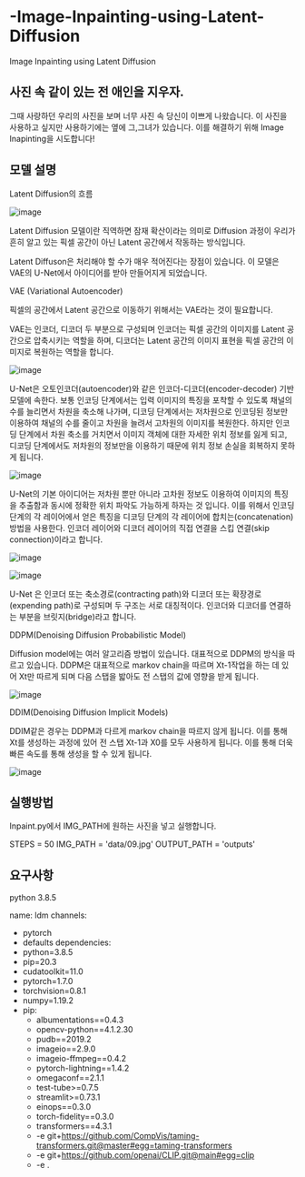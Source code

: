 # -Image-Inpainting-using-Latent-Diffusion
 Image Inpainting using Latent Diffusion

## 사진 속 같이 있는 전 애인을 지우자.

그때 사랑하던 우리의 사진을 보며 너무 사진 속 당신이 이쁘게 나왔습니다.
이 사진을 사용하고 싶지만 사용하기에는 옆에 그,그녀가 있습니다.
이를 해결하기 위해 Image Inapinting을 시도합니다!

## 모델 설명 

Latent Diffusion의 흐름

![image](https://github.com/kong276818/-Image-Inpainting-using-Latent-Diffusion/assets/106736474/b56c3c05-6626-481b-b3bb-03767dcf2451)


Latent Diffusion 모델이란 직역하면 잠재 확산이라는 의미로 Diffusion 과정이 우리가 흔히 알고 있는 픽셀 공간이 아닌 Latent 공간에서 작동하는 방식입니다.

Latent Diffuson은 처리해야 할 수가 매우 적어진다는 장점이 있습니다.
이 모델은 VAE의 U-Net에서 아이디어를 받아 만들어지게 되었습니다.

VAE (Variational Autoencoder)

픽셀의 공간에서 Latent 공간으로 이동하기 위해서는 VAE라는 것이 필요합니다.


VAE는 인코더, 디코더 두 부분으로 구성되며 인코더는 픽셀 공간의 이미지를 Latent 공간으로 압축시키는 역할을 하며, 디코더는 Latent 공간의 이미지 표현을 픽셀 공간의 이미지로 복원하는 역할을 합니다.

![image](https://github.com/kong276818/-Image-Inpainting-using-Latent-Diffusion/assets/106736474/5e62af95-404a-4207-aef7-6354409a05fa)


U-Net은 오토인코더(autoencoder)와 같은 인코더-디코더(encoder-decoder) 기반 모델에 속한다. 보통 인코딩 단계에서는 입력 이미지의 특징을 포착할 수 있도록 채널의 수를 늘리면서 차원을 축소해 나가며, 디코딩 단계에서는 저차원으로 인코딩된 정보만 이용하여 채널의 수를 줄이고 차원을 늘려서 고차원의 이미지를 복원한다. 하지만 인코딩 단계에서 차원 축소를 거치면서 이미지 객체에 대한 자세한 위치 정보를 잃게 되고, 디코딩 단계에서도 저차원의 정보만을 이용하기 때문에 위치 정보 손실을 회복하지 못하게 됩니다.

![image](https://github.com/kong276818/-Image-Inpainting-using-Latent-Diffusion/assets/106736474/15babd84-e316-4c0e-bb56-19b484d1e7f0)

U-Net의 기본 아이디어는 저차원 뿐만 아니라 고차원 정보도 이용하여 이미지의 특징을 추출함과 동시에 정확한 위치 파악도 가능하게 하자는 것 입니다. 이를 위해서 인코딩 단계의 각 레이어에서 얻은 특징을 디코딩 단계의 각 레이어에 합치는(concatenation) 방법을 사용한다. 인코더 레이어와 디코더 레이어의 직접 연결을 스킵 연결(skip connection)이라고 합니다.

![image](https://github.com/kong276818/-Image-Inpainting-using-Latent-Diffusion/assets/106736474/a4064995-ce53-4f37-a39a-87c8d0f363ec)

![image](https://github.com/kong276818/-Image-Inpainting-using-Latent-Diffusion/assets/106736474/014f19eb-f24a-44b3-9a22-7ddfbf22d695)

U-Net 은 인코더 또는 축소경로(contracting path)와 디코더 또는 확장경로(expending path)로 구성되며 두 구조는 서로 대칭적이다. 인코더와 디코더를 연결하는 부분을 브릿지(bridge)라고 합니다.


DDPM(Denoising Diffusion Probabilistic Model)

Diffusion model에는 여러 알고리즘 방법이 있습니다. 
대표적으로 DDPM의 방식을 따르고 있습니다.
DDPM은 대표적으로 markov chain을 따르며 Xt-1작업을 하는 데 있어 Xt만 따르게 되며 다음 스탭을 밟아도 전 스탭의 값에 영향을 받게 됩니다.


![image](https://github.com/kong276818/-Image-Inpainting-using-Latent-Diffusion/assets/106736474/39d1b05a-32ea-4e82-9be8-3e9dd91ba10f)


DDIM(Denoising Diffusion Implicit Models)

DDIM같은 경우는 DDPM과 다르게 markov chain을 따르지 않게 됩니다. 
이를 통해 Xt를 생성하는 과정에 있어 전 스탭 Xt-1과 X0를 모두 사용하게 됩니다. 
이를 통해 더욱 빠른 속도를 통해 생성을 할 수 있게 됩니다.


![image](https://github.com/kong276818/-Image-Inpainting-using-Latent-Diffusion/assets/106736474/b80bbfa6-55b4-432d-bc7c-f7f8976db95b)

## 실행방법

Inpaint.py에서 IMG_PATH에 원하는 사진을 넣고 실행합니다.

STEPS = 50
IMG_PATH = 'data/09.jpg'
OUTPUT_PATH = 'outputs'

## 요구사항 

python 3.8.5


name: ldm
channels:
  - pytorch
  - defaults
dependencies:
  - python=3.8.5
  - pip=20.3
  - cudatoolkit=11.0
  - pytorch=1.7.0
  - torchvision=0.8.1
  - numpy=1.19.2
  - pip:
    - albumentations==0.4.3
    - opencv-python==4.1.2.30
    - pudb==2019.2
    - imageio==2.9.0
    - imageio-ffmpeg==0.4.2
    - pytorch-lightning==1.4.2
    - omegaconf==2.1.1
    - test-tube>=0.7.5
    - streamlit>=0.73.1
    - einops==0.3.0
    - torch-fidelity==0.3.0
    - transformers==4.3.1
    - -e git+https://github.com/CompVis/taming-transformers.git@master#egg=taming-transformers
    - -e git+https://github.com/openai/CLIP.git@main#egg=clip
    - -e .
   
    






